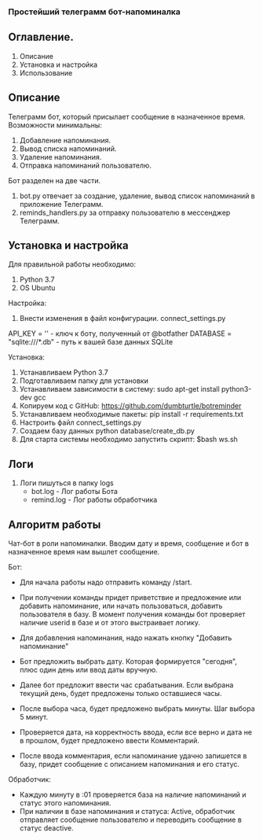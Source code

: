 ### Простейший телеграмм бот-напоминалка

## Оглавление.
1. Описание 
2. Установка и настройка
3. Использование

## **Описание**
Телеграмм бот, который присылает сообщение в назначенное время. 
Возможности минимальны:
1. Добавление напоминания.
2. Вывод списка напоминаний.
3. Удаление напоминания.
4. Отправка напоминаний пользователю.

Бот разделен на две части.
1. bot.py отвечает за создание, удаление, вывод список напоминаний в приложение  Телеграмм.
2. reminds_handlers.py за отправку пользователю в мессенджер Телеграмм. 


## **Установка и настройка**
Для правильной работы необходимо:
1. Python 3.7
2.  OS Ubuntu

Настройка:
1. Внести изменения в файл конфигурации. connect_settings.py

API_KEY = '' - ключ к боту, полученный от @botfather
DATABASE = "sqlite:///*.db" - путь к вашей базе данных SQLite


Установка:
1. Устанавливаем Python 3.7
2. Подготавливаем папку для установки
3. Устанавливаем зависимости в систему: sudo apt-get install python3-dev gcc
4. Копируем код с GitHub: https://github.com/dumbturtle/botreminder
5. Устанавливаем необходимые пакеты: pip install -r requirements.txt 
6. Настроить файл connect_settings.py
7. Создаем базу данных python database/create_db.py 
8. Для старта системы необходимо запустить скрипт: $bash ws.sh


## **Логи**
1. Логи пишуться в папку logs
    - bot.log - Лог работы Бота
    - remind.log - Лог работы обработчика



## **Алгоритм работы**
Чат-бот в роли напоминалки. Вводим дату и время, сообщение и бот в назначенное время нам вышлет сообщение.

Бот:
- Для начала работы надо отправить команду /start.

- При получении команды придет приветствие и предложение или добавить напоминание, или начать пользоваться, добавить пользователя в базу.
В момент получения команды бот проверяет наличие userid в базе и от этого выстраивает логику.
- Для добавления напоминания, надо нажать кнопку "Добавить напоминание"
- Бот предложить выбрать дату. Которая формируется "сегодня", плюс один день или ввод даты вручную.
- Далее бот предложит ввести час срабатывания. Если выбрана текущий день, будет предложены только оставшиеся часы.
- После выбора часа, будет предложено выбрать минуты. Шаг выбора 5 минут.
- Проверяется дата, на корректность ввода, если все верно и дата не в прошлом, будет предложено ввести Комментарий.
- После ввода комментария, если напоминание удачно запишется в базу, придет сообщение с описанием напоминания и его статус.

Обработчик:
- Каждую минуту в :01 проверяется база на наличие напоминаний и статус этого напоминания.
- При наличии в базе напоминания и статуса: Active, обработчик отправляет сообщение пользователю и переводить сообщение в статус deactive.



 
